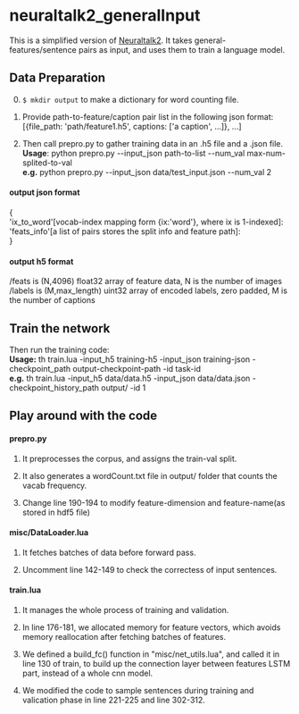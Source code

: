 # neuraltalk2_generalInput
This is a simplified version of [Neuraltalk2](https://github.com/karpathy/neuraltalk2). 
It takes general-features/sentence pairs as input, and uses them to train a language model.

## Data Preparation
0. `$ mkdir output` to make a dictionary for word counting file.
1. Provide path-to-feature/caption pair list in the following json format:  
[{file_path: 'path/feature1.h5', captions: ['a caption', ...]}, ...]

2. Then call prepro.py to gather training data in an .h5 file and a .json file.  
**Usage**: python prepro.py --input_json path-to-list --num_val max-num-splited-to-val  
**e.g.**   python prepro.py --input_json data/test_input.json --num_val 2 

#### output json format
{  
'ix_to_word'[vocab-index mapping form {ix:'word'}, where ix is 1-indexed]:  
'feats_info'[a list of pairs stores the split info and feature path]:  
}

#### output h5 format
/feats is (N,4096) float32 array of feature data, N is the number of images  
/labels is (M,max_length) uint32 array of encoded labels, zero padded, M is the number of captions

## Train the network
Then run the training code:  
**Usage:** th train.lua -input_h5 training-h5 -input_json training-json - checkpoint_path output-checkpoint-path -id task-id  
**e.g.**   th train.lua -input_h5 data/data.h5 -input_json data/data.json -checkpoint_history_path output/ -id 1

## Play around with the code
#### prepro.py
  1. It preprocesses the corpus, and assigns the train-val split.
  
  2. It also generates a wordCount.txt file in output/ folder that counts the vacab frequency.

  3. Change line 190-194 to modify feature-dimension and feature-name(as stored in hdf5 file)


#### misc/DataLoader.lua
  1. It fetches batches of data before forward pass.

  2. Uncomment line 142-149 to check the correctess of input sentences.

#### train.lua
  1. It  manages the whole process of training and validation.

  2. In line 176-181, we allocated memory for feature vectors, which avoids memory
     reallocation after fetching batches of features.

  3. We defined a build_fc() function in "misc/net_utils.lua", and called it in line 130 of train,
  to build up the connection layer between features LSTM part, instead of a whole cnn model.
  
  4. We modified the code to sample sentences during training and valication phase in line 221-225
  and line 302-312.

